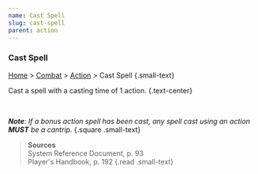 ```yaml
---
name: Cast Spell
slug: cast-spell
parent: action
---
```

### Cast Spell
[Home](dm-operations-center) > [Combat](combat) > [Action](action) > Cast Spell {.small-text}

Cast a spell with a casting time of 1 action. {.text-center}

<br/>

***Note**: If a bonus action spell has been cast, any spell cast using an action **MUST** be a cantrip.*
{.square .small-text}

> **Sources** <br/>
> System Reference Document, p. 93<br/>
> Player's Handbook, p. 192
{.read .small-text}
